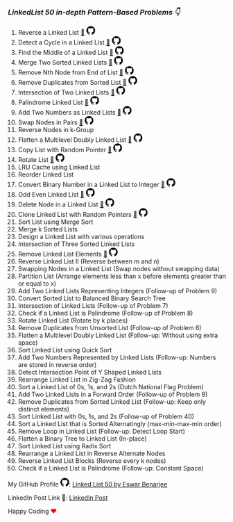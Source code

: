 _<h3>LinkedList 50 in-depth Pattern-Based Problems 👇</h3>_

1. Reverse a Linked List
   <a href="https://leetcode.com/problems/reverse-linked-list/">🔗</a>
   <a href="https://github.com/EswarBenarjee/linked-list-50/tree/main/0206-reverse-linked-list" ><img src="image.png" style="height:20px; width:20px;" /></a>
2. Detect a Cycle in a Linked List
   <a href="https://leetcode.com/problems/linked-list-cycle/">🔗</a>
   <a href="https://github.com/EswarBenarjee/linked-list-50/tree/main/0141-linked-list-cycle" ><img src="image.png" style="height:20px; width:20px;" /></a>
3. Find the Middle of a Linked List
   <a href="https://leetcode.com/problems/middle-of-the-linked-list/">🔗</a>
   <a href="https://github.com/EswarBenarjee/linked-list-50/tree/main/0876-middle-of-the-linked-list" ><img src="image.png" style="height:20px; width:20px;" /></a>
4. Merge Two Sorted Linked Lists
   <a href="https://leetcode.com/problems/merge-two-sorted-lists/">🔗</a>
   <a href="https://github.com/EswarBenarjee/linked-list-50/tree/main/0021-merge-two-sorted-lists" ><img src="image.png" style="height:20px; width:20px;" /></a>
5. Remove Nth Node from End of List
   <a href="https://leetcode.com/problems/remove-nth-node-from-end-of-list/">🔗</a>
   <a href="https://github.com/EswarBenarjee/linked-list-50/tree/main/0019-remove-nth-node-from-end-of-list" ><img src="image.png" style="height:20px; width:20px;" /></a>
6. Remove Duplicates from Sorted List
   <a href="https://leetcode.com/problems/remove-duplicates-from-sorted-list/   ">🔗</a>
   <a href="https://github.com/EswarBenarjee/linked-list-50/tree/main/0083-remove-duplicates-from-sorted-list" ><img src="image.png" style="height:20px; width:20px;" /></a>
7. Intersection of Two Linked Lists
   <a href="https://leetcode.com/problems/intersection-of-two-linked-lists/">🔗</a>
   <a href="https://github.com/EswarBenarjee/linked-list-50/tree/main/0160-intersection-of-two-linked-lists" ><img src="image.png" style="height:20px; width:20px;" /></a>
8. Palindrome Linked List
   <a href="https://leetcode.com/problems/palindrome-linked-list/">🔗</a>
   <a href="https://github.com/EswarBenarjee/linked-list-50/tree/main/0234-palindrome-linked-list" ><img src="image.png" style="height:20px; width:20px;" /></a>
9. Add Two Numbers as Linked Lists
   <a href="https://leetcode.com/problems/add-two-numbers/">🔗</a>
   <a href="https://github.com/EswarBenarjee/linked-list-50/tree/main/0002-add-two-numbers" ><img src="image.png" style="height:20px; width:20px;" /></a>
10. Swap Nodes in Pairs
    <a href="https://leetcode.com/problems/swap-nodes-in-pairs/">🔗</a>
    <a href="https://github.com/EswarBenarjee/linked-list-50/tree/main/0024-swap-nodes-in-pairs" ><img src="image.png" style="height:20px; width:20px;" /></a>
11. Reverse Nodes in k-Group
12. Flatten a Multilevel Doubly Linked List
    <a href="https://leetcode.com/problems/flatten-a-multilevel-doubly-linked-list/">🔗</a>
    <a href="https://github.com/EswarBenarjee/linked-list-50/tree/main/0430-flatten-a-multilevel-doubly-linked-list" ><img src="image.png" style="height:20px; width:20px;" /></a>
13. Copy List with Random Pointer
    <a href="https://leetcode.com/problems/copy-list-with-random-pointer/">🔗</a>
    <a href="https://github.com/EswarBenarjee/linked-list-50/tree/main/0138-copy-list-with-random-pointer" ><img src="image.png" style="height:20px; width:20px;" /></a>
14. Rotate List
    <a href="https://leetcode.com/problems/rotate-list/">🔗</a>
    <a href="https://github.com/EswarBenarjee/linked-list-50/tree/main/0061-rotate-list" ><img src="image.png" style="height:20px; width:20px;" /></a>
15. LRU Cache using Linked List
16. Reorder Linked List
17. Convert Binary Number in a Linked List to Integer
    <a href="https://leetcode.com/problems/convert-binary-number-in-a-linked-list-to-integer/   ">🔗</a>
    <a href="https://github.com/EswarBenarjee/linked-list-50/tree/main/1290-convert-binary-number-in-a-linked-list-to-integer" ><img src="image.png" style="height:20px; width:20px;" /></a>
18. Odd Even Linked List
    <a href="https://leetcode.com/problems/odd-even-linked-list/">🔗</a>
    <a href="" ><img src="image.png" style="height:20px; width:20px;" /></a>
19. Delete Node in a Linked List
    <a href="https://leetcode.com/problems/delete-node-in-a-linked-list/">🔗</a>
    <a href="https://github.com/EswarBenarjee/linked-list-50/tree/main/0237-delete-node-in-a-linked-list" ><img src="image.png" style="height:20px; width:20px;" /></a>
20. Clone Linked List with Random Pointers
    <a href="https://leetcode.com/problems/copy-list-with-random-pointer/">🔗</a>
    <a href="https://github.com/EswarBenarjee/linked-list-50/tree/main/0138-copy-list-with-random-pointer" ><img src="image.png" style="height:20px; width:20px;" /></a>
21. Sort List using Merge Sort
22. Merge k Sorted Lists
23. Design a Linked List with various operations
24. Intersection of Three Sorted Linked Lists
25. Remove Linked List Elements
    <a href="https://leetcode.com/problems/remove-linked-list-elements/">🔗</a>
    <a href="https://github.com/EswarBenarjee/linked-list-50/tree/main/0203-remove-linked-list-elements" ><img src="image.png" style="height:20px; width:20px;" /></a>
26. Reverse Linked List II (Reverse between m and n)
27. Swapping Nodes in a Linked List (Swap nodes without swapping data)
28. Partition List (Arrange elements less than x before elements greater than or equal to x)
29. Add Two Linked Lists Representing Integers (Follow-up of Problem 9)
30. Convert Sorted List to Balanced Binary Search Tree
31. Intersection of Linked Lists (Follow-up of Problem 7)
32. Check if a Linked List is Palindrome (Follow-up of Problem 8)
33. Rotate Linked List (Rotate by k places)
34. Remove Duplicates from Unsorted List (Follow-up of Problem 6)
35. Flatten a Multilevel Doubly Linked List (Follow-up: Without using extra space)
36. Sort Linked List using Quick Sort
37. Add Two Numbers Represented by Linked Lists (Follow-up: Numbers are stored in reverse order)
38. Detect Intersection Point of Y Shaped Linked Lists
39. Rearrange Linked List in Zig-Zag Fashion
40. Sort a Linked List of 0s, 1s, and 2s (Dutch National Flag Problem)
41. Add Two Linked Lists in a Forward Order (Follow-up of Problem 9)
42. Remove Duplicates from Sorted Linked List (Follow-up: Keep only distinct elements)
43. Sort Linked List with 0s, 1s, and 2s (Follow-up of Problem 40)
44. Sort a Linked List that is Sorted Alternatingly (max-min-max-min order)
45. Remove Loop in Linked List (Follow-up: Detect Loop Start)
46. Flatten a Binary Tree to Linked List (In-place)
47. Sort Linked List using Radix Sort
48. Rearrange a Linked List in Reverse Alternate Nodes
49. Reverse Linked List Blocks (Reverse every k nodes)
50. Check if a Linked List is Palindrome (Follow-up: Constant Space)

My GitHub Profile <img src="image.png" style="height:20px; width:20px;" />: <a href="https://github.com/EswarBenarjee/linked-list-50/">Linked List 50 by Eswar Benarjee</a>

LinkedIn Post Link 🔗: <a href="https://www.linkedin.com/posts/prince-singh-314a65187_geeksforgeeks-achivement-motivation-activity-7098506365530218497-xSH6?utm_source=share&utm_medium=member_desktop">LinkedIn Post</a>

Happy Coding <span style="color: red">❤</span>
